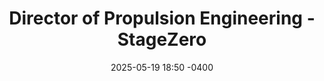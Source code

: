 ---
title: Director of Propulsion Engineering - StageZero
description: How I became the foremost propulsion authority on a liquid rocket engine design team
date: 2025-05-19 18:50 -0400
category: [Blogging, Summer25, StageZero]
tags: [propulsion, rockets]
---